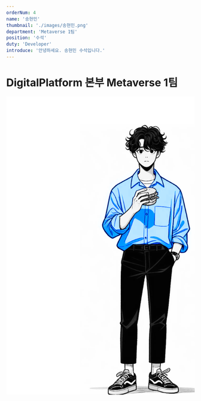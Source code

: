 ```yaml
---
orderNum: 4
name: '송현민'
thumbnail: './images/송현민.png'
department: 'Metaverse 1팀'
position: '수석'
duty: 'Developer'
introduce: '안녕하세요. 송현민 수석입니다.'
---
```


# DigitalPlatform 본부 Metaverse 1팀

![Git Commit Message Example](images/송현민.png)
